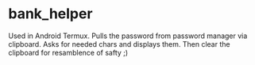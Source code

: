# bank_helper
Used in Android Termux.
Pulls the password from password manager via clipboard. Asks for needed chars and displays them. Then clear the clipboard for resamblence of safty ;)
